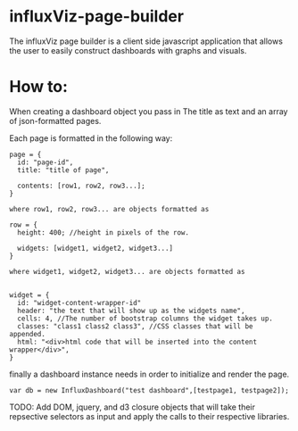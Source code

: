 influxViz-page-builder
======================

The influxViz page builder is a client side javascript application that allows the user to easily construct dashboards with graphs and visuals.

How to:
=======

When creating a dashboard object you pass in The title as text and an array of json-formatted pages.

Each page is formatted in the following way:
```
page = {
  id: "page-id",
  title: "title of page",
  
  contents: [row1, row2, row3...];
}

where row1, row2, row3... are objects formatted as

row = {
  height: 400; //height in pixels of the row.
  
  widgets: [widget1, widget2, widget3...]
}

where widget1, widget2, widget3... are objects formatted as


widget = {
  id: "widget-content-wrapper-id"
  header: "the text that will show up as the widgets name",
  cells: 4, //The number of bootstrap columns the widget takes up.
  classes: "class1 class2 class3", //CSS classes that will be appended.
  html: "<div>html code that will be inserted into the content wrapper</div>",
}

```

finally a dashboard instance needs in order to initialize and render the page.
```
var db = new InfluxDashboard("test dashboard",[testpage1, testpage2]);
```

TODO: 
Add DOM, jquery, and d3 closure objects that will take their repsective selectors as input and apply the calls to their respective libraries.
